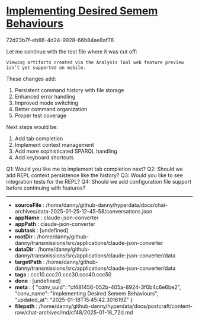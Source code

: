 # [Implementing Desired Semem Behaviours](https://claude.ai/chat/cf481456-052b-405a-8924-3f0b4c6e6be2)

72d23b7f-eb66-4d24-9928-66b84ae8af76

 Let me continue with the test file where it was cut off:
```
Viewing artifacts created via the Analysis Tool web feature preview isn’t yet supported on mobile.
```



These changes add:
1. Persistent command history with file storage
2. Enhanced error handling
3. Improved mode switching
4. Better command organization
5. Proper test coverage

Next steps would be:
1. Add tab completion
2. Implement context management 
3. Add more sophisticated SPARQL handling
4. Add keyboard shortcuts

Q1: Would you like me to implement tab completion next?
Q2: Should we add REPL context persistence like the history?
Q3: Would you like to see integration tests for the REPL?
Q4: Should we add configuration file support before continuing with features?

---

* **sourceFile** : /home/danny/github-danny/hyperdata/docs/chat-archives/data-2025-01-25-12-45-58/conversations.json
* **appName** : claude-json-converter
* **appPath** : claude-json-converter
* **subtask** : [undefined]
* **rootDir** : /home/danny/github-danny/transmissions/src/applications/claude-json-converter
* **dataDir** : /home/danny/github-danny/transmissions/src/applications/claude-json-converter/data
* **targetPath** : /home/danny/github-danny/transmissions/src/applications/claude-json-converter/data
* **tags** : ccc10.ccc20.ccc30.ccc40.ccc50
* **done** : [undefined]
* **meta** : {
  "conv_uuid": "cf481456-052b-405a-8924-3f0b4c6e6be2",
  "conv_name": "Implementing Desired Semem Behaviours",
  "updated_at": "2025-01-18T15:45:42.301619Z"
}
* **filepath** : /home/danny/github-danny/hyperdata/docs/postcraft/content-raw/chat-archives/md/cf48/2025-01-18_72d.md